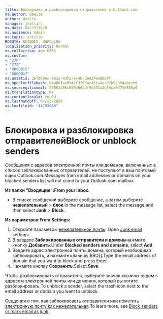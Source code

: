 ```yaml
---
title: Блокировка и разблокировка отправителей в Outlook.com
ms.author: daeite
author: daeite
manager: joallard
ms.date: 04/23/2020
ms.audience: Admin
ms.topic: article
ROBOTS: NOINDEX, NOFOLLOW
localization_priority: Normal
ms.collection: Adm_O365
ms.custom:
- "270"
- "272"
- "8000015"
- "8000017"
ms.assetid: 2ef840ec-7e1a-4df2-944b-d643fe08bd8f
ms.openlocfilehash: b6a80faa0542f3f68ac431e4ccd7b59894e8eeb9
ms.sourcegitcommit: 86881d80c859e68bdf9d301a2df6ca9d75e086a0
ms.translationtype: MT
ms.contentlocale: ru-RU
ms.lasthandoff: 04/23/2020
ms.locfileid: "43793968"
---
```

# <a name="block-or-unblock-senders"></a><span data-ttu-id="b346a-102">Блокировка и разблокировка отправителей</span><span class="sxs-lookup"><span data-stu-id="b346a-102">Block or unblock senders</span></span>

<span data-ttu-id="b346a-103">Сообщения с адресов электронной почты или доменов, включенных в список заблокированных отправителей, не поступают в ваш почтовый ящик Outlook.com.</span><span class="sxs-lookup"><span data-stu-id="b346a-103">Messages from email addresses or domains on your blocked senders list will not come to your Outlook.com mailbox.</span></span>

<span data-ttu-id="b346a-104">**Из папки "Входящие":**</span><span class="sxs-lookup"><span data-stu-id="b346a-104">**From your inbox:**</span></span>

- <span data-ttu-id="b346a-105">В списке сообщений выберите сообщение, а затем выберите **нежелательный** > **блок**.</span><span class="sxs-lookup"><span data-stu-id="b346a-105">In the message list, select the message and then select **Junk** > **Block**.</span></span>

<span data-ttu-id="b346a-106">**Из параметров:**</span><span class="sxs-lookup"><span data-stu-id="b346a-106">**From Settings:**</span></span>

1. <span data-ttu-id="b346a-107">Откройте параметры [нежелательной почты](https://outlook.live.com/mail/options/mail/junkEmail) .</span><span class="sxs-lookup"><span data-stu-id="b346a-107">Open [Junk email](https://outlook.live.com/mail/options/mail/junkEmail) settings.</span></span>
2. <span data-ttu-id="b346a-108">В разделе **Заблокированные отправители и домены**нажмите кнопку **Добавить**.</span><span class="sxs-lookup"><span data-stu-id="b346a-108">Under **Blocked senders and domains**, select **Add**.</span></span>
3. <span data-ttu-id="b346a-109">Введите адрес электронной почты домена, который необходимо заблокировать, и нажмите клавишу ВВОД.</span><span class="sxs-lookup"><span data-stu-id="b346a-109">Type the email address of domain that you want to block and press Enter.</span></span>
4. <span data-ttu-id="b346a-110">Нажмите кнопку **Сохранить**.</span><span class="sxs-lookup"><span data-stu-id="b346a-110">Select **Save**.</span></span>

<span data-ttu-id="b346a-111">Чтобы разблокировать отправителя, выберите значок корзины рядом с адресом электронной почты или доменом, который вы хотите разблокировать.</span><span class="sxs-lookup"><span data-stu-id="b346a-111">To unblock a sender, select the trash icon next to the email address or domain you want to unblock.</span></span>

<span data-ttu-id="b346a-112">Сведения о том, [как заблокировать отправители или пометить электронную почту как нежелательная](https://support.office.com/article/a3ece97b-82f8-4a5e-9ac3-e92fa6427ae4?wt.mc_id=Office_Outlook_com_Alchemy).</span><span class="sxs-lookup"><span data-stu-id="b346a-112">To learn more, see [Block senders or mark email as junk](https://support.office.com/article/a3ece97b-82f8-4a5e-9ac3-e92fa6427ae4?wt.mc_id=Office_Outlook_com_Alchemy).</span></span>